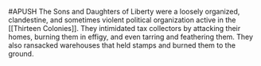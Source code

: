 #APUSH 
The Sons and Daughters of Liberty were a loosely organized, clandestine, and sometimes violent political organization active in the [[Thirteen Colonies]]. They intimidated tax collectors by attacking their homes, burning them in effigy, and even tarring and feathering them. They also ransacked warehouses that held stamps and burned them to the ground.